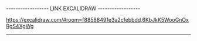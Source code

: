 ------------------ LINK EXCALIDRAW ------------------

https://excalidraw.com/#room=f88588491e3a2cfebbdd,6KbJkK5WooGnOxRgS4XgWg

-----------------------------------------------------
